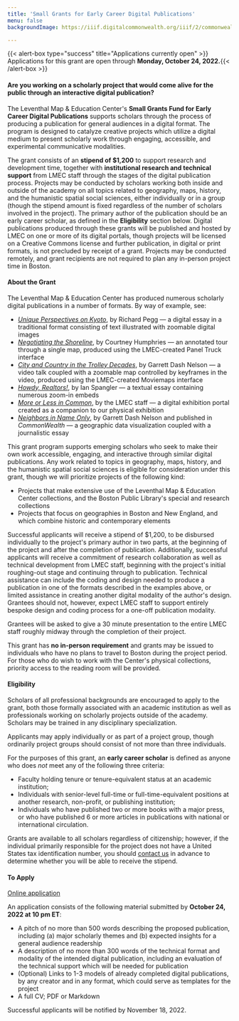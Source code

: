 ```yaml
---
title: 'Small Grants for Early Career Digital Publications'
menu: false
backgroundImage: https://iiif.digitalcommonwealth.org/iiif/2/commonwealth:3f463366g/1292,3248,8404,3417/1200,/0/default.jpg

---
```

{{< alert-box type="success" title="Applications currently open" >}} Applications for this grant are open through **Monday, October 24, 2022.**{{< /alert-box >}}

#### Are you working on a scholarly project that would come alive for the public through an interactive digital publication?

The Leventhal Map & Education Center's **Small Grants Fund for Early Career Digital Publications** supports scholars through the process of producing a publication for general audiences in a digital format. The program is designed to catalyze creative projects which utilize a digital medium to present scholarly work through engaging, accessible, and experimental communicative modalities.

The grant consists of an **stipend of $1,200** to support research and development time, together with **institutional research and technical support** from LMEC staff through the stages of the digital publication process. Projects may be conducted by scholars working both inside and outside of the academy on all topics related to geography, maps, history, and the humanistic spatial social sciences, either individually or in a group (though the stipend amount is fixed regardless of the number of scholars involved in the project). The primary author of the publication should be an early career scholar, as defined in the **Eligibility** section below. Digital publications produced through these grants will be published and hosted by LMEC on one or more of its digital portals, though projects will be licensed on a Creative Commons license and further publication, in digital or print formats, is not precluded by receipt of a grant. Projects may be conducted remotely, and grant recipients are not required to plan any in-person project time in Boston.

#### About the Grant

The Leventhal Map & Education Center has produced numerous scholarly digital publications in a number of formats. By way of example, see:

* [*Unique Perspectives on Kyoto*](https://www.leventhalmap.org/articles/kyoto-perspectives/), by Richard Pegg — a digital essay in a traditional format consisting of text illustrated with zoomable digital images
* [*Negotiating the Shoreline*](https://www.leventhalmap.org/articles/humphries-boston-harbor/), by Courtney Humphries — an annotated tour through a single map, produced using the LMEC-created Panel Truck interface
* [*City and Country in the Trolley Decades*](https://geoservices.leventhalmap.org/movie-maps/#trolley-wayfinder), by Garrett Dash Nelson — a video talk coupled with a zoomable map controlled by keyframes in the video, produced using the LMEC-created Moviemaps interface
* [*Howdy, Realtors!*](https://www.leventhalmap.org/articles/howdy-realtors/), by Ian Spangler — a textual essay containing numerous zoom-in embeds
* [*More or Less in Common*](https://www.leventhalmap.org/digital-exhibitions/more-or-less-in-common/), by the LMEC staff — a digital exhibition portal created as a companion to our physical exhibition
* [*Neighbors in Name Only*](https://commonwealthmagazine.org/news-analysis/stark-differences-make-many-mass-communities-neighbors-in-name-only/), by Garrett Dash Nelson and published in _CommonWealth_ — a geographic data visualization coupled with a journalistic essay

This grant program supports emerging scholars who seek to make their own work accessible, engaging, and interactive through similar digital publications. Any work related to topics in geography, maps, history, and the humanistic spatial social sciences is eligible for consideration under this grant, though we will prioritize projects of the following kind:

* Projects that make extensive use of the Leventhal Map & Education Center collections, and the Boston Public Library's special and research collections
* Projects that focus on geographies in Boston and New England, and which combine historic and contemporary elements

Successful applicants will receive a stipend of $1,200, to be disbursed individually to the project's primary author in two parts, at the beginning of the project and after the completion of publication. Additionally, successful applicants will receive a commitment of research collaboration as well as technical development from LMEC staff, beginning with the project's initial roughing-out stage and continuing through to publication. Technical assistance can include the coding and design needed to produce a publication in one of the formats described in the examples above, or limited assistance in creating another digital modality of the author's design. Grantees should not, however, expect LMEC staff to support entirely bespoke design and coding process for a one-off publication modality. 

Grantees will be asked to give a 30 minute presentation to the entire LMEC staff roughly midway through the completion of their project. 

This grant has **no in-person requirement** and grants may be issued to individuals who have no plans to travel to Boston during the project period. For those who do wish to work with the Center's physical collections, priority access to the reading room will be provided.


#### Eligibility

Scholars of all professional backgrounds are encouraged to apply to the grant, both those formally associated with an academic institution as well as professionals working on scholarly projects outside of the academy. Scholars may be trained in any disciplinary specialization.

Applicants may apply individually or as part of a project group, though ordinarily project groups should consist of not more than three individuals.

For the purposes of this grant, an **early career scholar** is defined as anyone who does *not* meet any of the following three criteria:

* Faculty holding tenure or tenure-equivalent status at an academic institution;
* Individuals with senior-level full-time or full-time-equivalent positions at another research, non-profit, or publishing institution;
* Individuals who have published two or more books with a major press, or who have published 6 or more articles in publications with national or international circulation.

Grants are available to all scholars regardless of citizenship; however, if the individual primarily responsible for the project does not have a United States tax identification number, you should [contact us](info@leventhalmap.org) in advance to determine whether you will be able to receive the stipend.

#### To Apply

<a href="https://airtable.com/shr8fIdOJoBZ27KwG" class="btn btn-md btn-outline-primary">Online application</a>

An application consists of the following material submitted by **October 24, 2022 at 10 pm ET**:

* A pitch of no more than 500 words describing the proposed publication, including (a) major scholarly themes and (b) expected insights for a general audience readership
* A description of no more than 300 words of the technical format and modality of the intended digital publication, including an evaluation of the technical support which will be needed for publication
* (Optional) Links to 1-3 models of already completed digital publications, by any creator and in any format, which could serve as templates for the project
* A full CV; PDF or Markdown

Successful applicants will be notified by November 18, 2022.